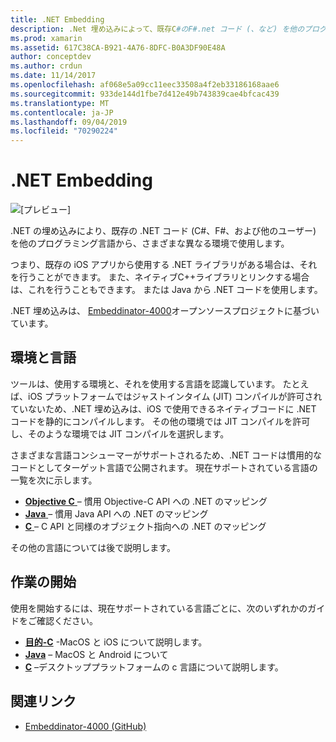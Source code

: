 ```yaml
---
title: .NET Embedding
description: .Net 埋め込みによって、既存C#のF#.net コード (、など) を他のプログラミング言語で記述されたコードで使用できるようになります。
ms.prod: xamarin
ms.assetid: 617C38CA-B921-4A76-8DFC-B0A3DF90E48A
author: conceptdev
ms.author: crdun
ms.date: 11/14/2017
ms.openlocfilehash: af068e5a09cc11eec33508a4f2eb33186168aae6
ms.sourcegitcommit: 933de144d1fbe7d412e49b743839cae4bfcac439
ms.translationtype: MT
ms.contentlocale: ja-JP
ms.lasthandoff: 09/04/2019
ms.locfileid: "70290224"
---
```

# <a name="net-embedding"></a>.NET Embedding

![[プレビュー]](~/media/shared/preview.png)

.NET の埋め込みにより、既存の .NET コード (C#、F#、および他のユーザー) を他のプログラミング言語から、さまざまな異なる環境で使用します。

つまり、既存の iOS アプリから使用する .NET ライブラリがある場合は、それを行うことができます。   また、ネイティブC++ライブラリとリンクする場合は、これを行うこともできます。   または Java から .NET コードを使用します。

.NET 埋め込みは、 [Embeddinator-4000](https://github.com/mono/Embeddinator-4000)オープンソースプロジェクトに基づいています。

## <a name="environments-and-languages"></a>環境と言語

ツールは、使用する環境と、それを使用する言語を認識しています。   たとえば、iOS プラットフォームではジャストインタイム (JIT) コンパイルが許可されていないため、.NET 埋め込みは、iOS で使用できるネイティブコードに .NET コードを静的にコンパイルします。  その他の環境では JIT コンパイルを許可し、そのような環境では JIT コンパイルを選択します。

さまざまな言語コンシューマーがサポートされるため、.NET コードは慣用的なコードとしてターゲット言語で公開されます。   現在サポートされている言語の一覧を次に示します。

- [**Objective C** ](objective-c/index.md) – 慣用 Objective-C API への .NET のマッピング
- [**Java** ](android/index.md) – 慣用 Java API への .NET のマッピング
- [**C** ](get-started/c.md) – C API と同様のオブジェクト指向への .NET のマッピング

その他の言語については後で説明します。

## <a name="getting-started"></a>作業の開始

使用を開始するには、現在サポートされている言語ごとに、次のいずれかのガイドをご確認ください。

- [**目的-C**](get-started/objective-c/index.md) -MacOS と iOS について説明します。
- [**Java**](get-started/java/index.md) – MacOS と Android について
- [**C**](get-started/c.md) –デスクトッププラットフォームの c 言語について説明します。

## <a name="related-links"></a>関連リンク

- [Embeddinator-4000 (GitHub)](https://github.com/mono/Embeddinator-4000)
